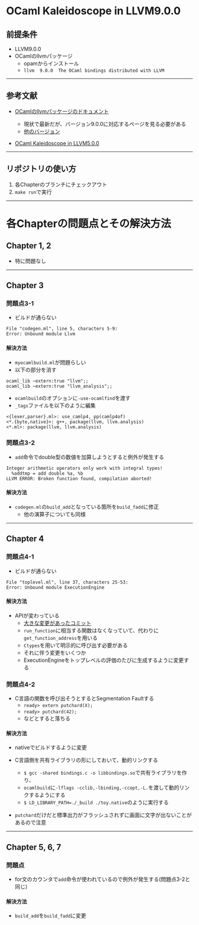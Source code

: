 # OCaml Kaleidoscope in LLVM9.0.0

## 前提条件
- LLVM9.0.0
- OCamlのllvmパッケージ
    - opamからインストール
    - `llvm  9.0.0  The OCaml bindings distributed with LLVM`
---

## 参考文献
- [OCamlのllvmパッケージのドキュメント](https://llvm.moe/ocaml/)
    - 現状で最新だが、バージョン9.0.0に対応するページを見る必要がある
    - [他のバージョン](https://llvm.moe/)

- [OCaml Kaleidoscope in LLVM5.0.0](https://github.com/ShigekiKarita/ocaml-kaleido-llvm5)

---

## リポジトリの使い方

1. 各Chapterのブランチにチェックアウト
2. `make run`で実行

---

# 各Chapterの問題点とその解決方法

## Chapter 1, 2

- 特に問題なし

---

## Chapter 3

### 問題点3-1

- ビルドが通らない
```
File "codegen.ml", line 5, characters 5-9:
Error: Unbound module Llvm
```

#### 解決方法

- `myocamlbuild.ml`が問題らしい
- 以下の部分を消す
```
ocaml_lib ~extern:true "llvm";;
ocaml_lib ~extern:true "llvm_analysis";;
```

- `ocamlbuild`のオプションに`-use-ocamlfind`を渡す
- `_tags`ファイルを以下のように編集
```
<{lexer,parser}.ml>: use_camlp4, pp(camlp4of)
<*.{byte,native}>: g++, package(llvm, llvm.analysis)
<*.ml>: package(llvm, llvm.analysis)
```

### 問題点3-2

- `add`命令でdouble型の数値を加算しようとすると例外が発生する
```
Integer arithmetic operators only work with integral types!
  %addtmp = add double %a, %b
LLVM ERROR: Broken function found, compilation aborted!
```

#### 解決方法

- `codegen.ml`の`build_add`となっている箇所を`build_fadd`に修正
    - 他の演算子についても同様

---

## Chapter 4

### 問題点4-1

- ビルドが通らない
```
File "toplevel.ml", line 37, characters 25-53:
Error: Unbound module ExecutionEngine
```

#### 解決方法

- APIが変わっている
    - [大きな変更があったコミット](https://github.com/llvm/llvm-project/commit/b1f54ff42f96893591dba930320045c4b54c533b#diff-187401f0e05756f2462a0b9aef8e57c6)
    - `run_function`に相当する関数はなくなっていて、代わりに`get_function_address`を用いる
    - `Ctypes`を用いて明示的に呼び出す必要がある
    - それに伴う変更をいくつか
    - ExecutionEngineをトップレベルの評価のたびに生成するように変更する

### 問題点4-2

- C言語の関数を呼び出そうとするとSegmentation Faultする
    - `ready> extern putchard(X);`
    - `ready> putchard(42);`
    - などとすると落ちる

#### 解決方法

- nativeでビルドするように変更
- C言語側を共有ライブラリの形にしておいて、動的リンクする
    - `$ gcc -shared bindings.c -o libbindings.so`で共有ライブラリを作り、
    - `ocamlbuild`に`-lflags -cclib,-lbinding,-ccopt,-L.`を渡して動的リンクするようにする
    - `$ LD_LIBRARY_PATH=./_build ./toy.native`のように実行する

- `putchard`だけだと標準出力がフラッシュされずに画面に文字が出ないことがあるので注意

---

## Chapter 5, 6, 7

### 問題点

- for文のカウンタで`add`命令が使われているので例外が発生する(問題点3-2と同じ)

#### 解決方法

- `build_add`を`build_fadd`に変更


